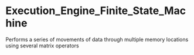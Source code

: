 # Execution_Engine_Finite_State_Machine
Performs a series of movements of data through multiple memory locations using several matrix operators
